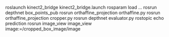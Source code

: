 roslaunch kinect2_bridge kinect2_bridge.launch
rosparam load ...
rosrun depthnet box_points_pub
rosrun orthaffine_projection orthaffine.py
rosrun orthaffine_projection cropper.py
rosrun depthnet evaluator.py
rostopic echo prediction
rosrun image_view image_view image:=/cropped_box_image/image
